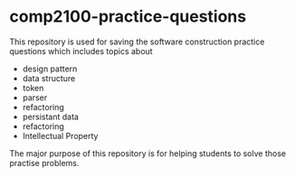 # comp2100-practice-questions
This repository is used for saving the software construction practice questions which includes topics about 
- design pattern
- data structure
- token
- parser
- refactoring
- persistant data
- refactoring
- Intellectual Property

The major purpose of this repository is for helping students to solve those practise problems. 
